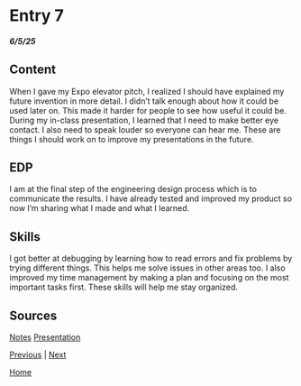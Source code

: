 # Entry 7
##### 6/5/25

## Content

When I gave my Expo elevator pitch, I realized I should have explained my future invention in more detail. I didn’t talk enough about how it could be used later on. This made it harder for people to see how useful it could be. During my in-class presentation, I learned that I need to make better eye contact. I also need to speak louder so everyone can hear me. These are things I should work on to improve my presentations in the future.

## EDP

I am at the final step of the engineering design process which is to communicate the results. I have already tested and improved my product so now I’m sharing what I made and what I learned.

## Skills

I got better at debugging by learning how to read errors and fix problems by trying different things. This helps me solve issues in other areas too. I also improved my time management by making a plan and focusing on the most important tasks first. These skills will help me stay organized.

## Sources

[Notes](https://docs.google.com/document/d/1hECCeDZfiV4v6THbE8v8uXW5KZ4v2dWNuSPlisRuh0w/edit?tab=t.0)
[Presentation](https://docs.google.com/presentation/d/1cD3eTXRKkwDxhWWmHUZalzYyfW9LnDOphEgxXxcn4SI/edit?slide=id.g35a0cee722b_0_0#slide=id.g35a0cee722b_0_0)

[Previous](entry06.md) | [Next](entry08.md)

[Home](../README.md)

